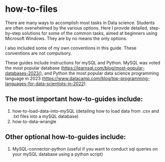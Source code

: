 # how-to-files

There are many ways to accomplish most tasks in Data science. Students are often overwhelmed by the various options. Here I provide detailed, step-by-step solutions for some of the common tasks, aimed at beginners using Microsoft Windows. They are by no means the only options. 

I also included some of my own conventions in this guide. These conventions are not compulsory. 

These guides include instructions for mySQL and Python. MySQL was voted the most popular database (https://learnsql.com/blog/most-popular-databases-2023/), and Python the most popular data science programming language in 2023 (https://www.datacamp.com/blog/top-programming-languages-for-data-scientists-in-2022).

## The most important how-to-guides include:

1. how-to-load-data-into-mySQL (detailing how to load data from .csv and .txt files into a mySQL database)
2. how-to-data-wrangle

## Other optional how-to-guides include:
1. MySQL-connector-python (useful if you want to conduct sql queries on your mySQL database using a python script)
